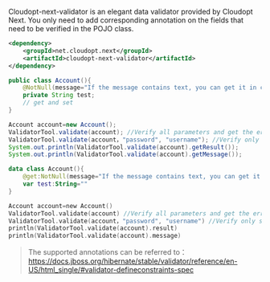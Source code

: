Cloudopt-next-validator is an elegant data validator provided by Cloudopt Next. You only need to add corresponding annotation on the fields that need to be verified in the POJO class.

````xml
<dependency>
    <groupId>net.cloudopt.next</groupId>
    <artifactId>cloudopt-next-validator</artifactId>
</dependency>
````

````java
public class Account(){
    @NotNull(message="If the message contains text, you can get it in case of error")
    private String test;
    // get and set
}

Account account=new Account();
ValidatorTool.validate(account); //Verify all parameters and get the error message is to verify the message content on the failed annotation
ValidatorTool.validate(account，"password", "username"); //Verify only some parameters
System.out.println(ValidatorTool.validate(account).getResult());
System.out.println(ValidatorTool.validate(account).getMessage());
````

````kotlin
data class Account(){
    @get:NotNull(message="If the message contains text, you can get it in case of error")
    var test:String=""
}

Account account=new Account()
ValidatorTool.validate(account) //Verify all parameters and get the error message is to verify the message content on the failed annotation
ValidatorTool.validate(account，"password", "username") //Verify only some parameters
println(ValidatorTool.validate(account).result)
println(ValidatorTool.validate(account).message)
````

> The supported annotations can be referred to：https://docs.jboss.org/hibernate/stable/validator/reference/en-US/html_single/#validator-defineconstraints-spec

